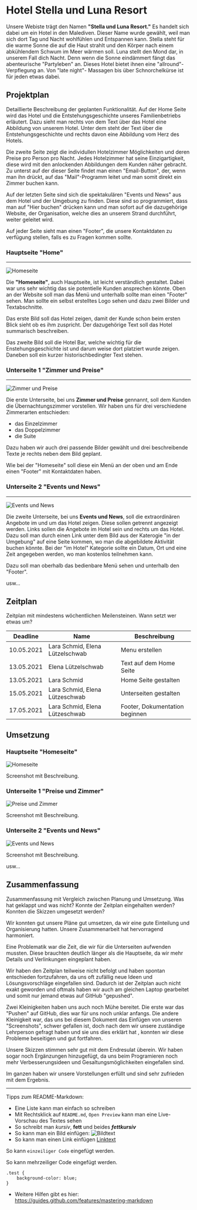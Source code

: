 # Hotel Stella und Luna Resort
Unsere Webiste trägt den Namen **"Stella und Luna Resort."**
Es handelt sich dabei um ein Hotel in den Malediven. 
Dieser Name wurde gewählt, weil man sich dort Tag und Nacht wohlfühlen und Entspannen kann. Stella steht für die warme Sonne die auf die Haut strahlt und den Körper nach einem abkühlendem Schwum im Meer wärmen soll. Luna stellt den Mond dar, in unserem Fall dich Nacht. Denn wenn die Sonne eindämmert fängt das abenteurische "Partyleben" an.
Dieses Hotel bietet ihnen eine "allround"- Verpflegung an. Von "late night"- Massagen bis über Schnorchelkürse ist für jeden etwas dabei.
## Projektplan

Detaillierte Beschreibung der geplanten Funktionalität.
Auf der Home Seite wird das Hotel und die Entstehungsgeschichte unseres Familienbetriebs erläutert. Dazu sieht man rechts von dem Text über das Hotel eine Abbildung von unserem Hotel. Unter dem steht der Text über die Entstehungsgeschichte und rechts davon eine Abbildung vom Herz des Hotels.   

Die zweite Seite zeigt die individullen Hotelzimmer Möglichkeiten und deren Preise pro Person pro Nacht. Jedes Hotelzimmer hat seine Einzigartigkeit, diese wird mit den anlockenden Abbildungen dem Kunden näher gebracht. Zu unterst auf der dieser Seite findet man einen "Email-Button", der, wenn man ihn drückt, auf das "Mail"-Programm leitet und man somit direkt ein Zimmer buchen kann.

Auf der letzten Seite sind sich die spektakulären "Events und News" aus dem Hotel und der Umgebung zu finden. Diese sind so programmiert, dass man auf "Hier buchen" drücken kann und man sofort auf die dazugehörige Website, der Organisation, welche dies an unserem Strand durchführt, weiter geleitet wird. 

Auf jeder Seite sieht man einen "Footer", die unsere Kontaktdaten zu verfügung stellen, falls es zu Fragen kommen sollte. 


### Hauptseite **"Home"**
----

![Homeseite](homeseite_planung.png) 
 
 Die **"Homeseite"**, auch Hauptseite, ist leicht verständlich gestaltet. Dabei war uns sehr wichtig das sie potentielle Kunden ansprechen könnte. Oben an der Website soll man das Menü und unterhalb sollte man einen "Footer" sehen.
 Man sollte ein selbst erstelltes Logo sehen und dazu zwei Bilder und Textabschnitte.

 Das erste Bild soll das Hotel zeigen, damit der Kunde schon beim ersten Blick sieht ob es ihm zuspricht. Der dazugehörige Text soll das Hotel summarisch beschreiben. 

 Das zweite Bild soll die Hotel Bar, welche wichtig für die Enstehungsgeschichte ist und darum weise dort platziert wurde zeigen. Daneben soll ein kurzer historischbedingter Text stehen.

### Unterseite 1 **"Zimmer und Preise"** 
---


![Zimmer und Preise](preiseundzimmer_planung.png)

Die erste Unterseite, bei uns **Zimmer und Preise** gennannt, soll dem Kunden die Übernachtungszimmer vorstellen. Wir haben uns für drei verschiedene Zimmerarten entschieden: 
- das Einzelzimmer 
- das Doppelzimmer 
- die Suite 

Dazu haben wir auch drei passende Bilder gewählt und drei beschreibende Texte je rechts neben dem Bild geplant. 

Wie bei der "Homeseite" soll diese ein Menü an der oben und am Ende einen "Footer" mit Kontaktdaten haben.

### Unterseite 2 **"Events und News"**
---

![Events und News](eventsundnews_planung.png)


Die zweite Unterseite, bei uns **Events und News**, soll die extraordinären Angebote im und um das Hotel zeigen. Diese sollen getrennt angezeigt werden. Links sollen die Angebote im Hotel sein und rechts um das Hotel. Dazu soll man durch einen Link unter dem Bild aus der Katerogie "in der Umgebung" auf eine Seite kommen, wo man die abgebildete Aktivität buchen könnte. 
Bei der "im Hotel" Kategorie sollte ein Datum, Ort und eine Zeit angegeben werden, wo man kostenlos teilnehmen kann.  

Dazu soll man oberhalb das bedienbare Menü sehen und unterhalb den "Footer".

usw...

## Zeitplan

Zeitplan mit mindestens wöchentlichen Meilensteinen. Wann setzt wer etwas um?

| Deadline | Name | Beschreibung |
| --- | --- | --- |
| 10.05.2021 | Lara Schmid, Elena Lützelschwab | Menu erstellen |
| 13.05.2021 | Elena Lützelschwab| Text auf dem Home Seite |
| 13.05.2021 | Lara Schmid | Home Seite gestalten |
| 15.05.2021 | Lara Schmid, Elena Lützeschwab  | Unterseiten gestalten |
| 17.05.2021 | Lara Schmid, Elena Lützeschwab | Footer, Dokumentation beginnen|


## Umsetzung



### Hauptseite "Homeseite"
![Homeseite](/github/homeseite_planung.png)
 

Screenshot mit Beschreibung.

### Unterseite 1 "Preise und Zimmer"
![Preise und Zimmer](/github/homeseite_planung.png)
 
Screenshot mit Beschreibung.

### Unterseite 2 "Events und News"
![Events und News](/github/homeseite_planung.png)
 
Screenshot mit Beschreibung.

usw...

## Zusammenfassung

Zusammenfassung mit Vergleich zwischen Planung und Umsetzung. Was hat geklappt und was nicht? Konnte der Zeitplan eingehalten werden? Konnten die Skizzen umgesetzt werden?

Wir konnten gut unsere Pläne gut umsetzen, da wir eine gute Einteilung und Organisierung hatten. Unsere Zusammenarbeit hat hervorragend harmoniert.

Eine Problematik war die Zeit, die wir für die Unterseiten aufwenden mussten. Diese brauchten deutlich länger als die Hauptseite, da wir mehr Details und Verlinkungen eingeplant haben. 

Wir haben den Zeitplan teilweise nicht befolgt und haben spontan entschieden fortzufahren, da uns oft zufällig neue Ideen und Lösungsvorschläge eingefallen sind. Dadurch ist der Zeitplan auch nicht exakt geworden und oftmals haben wir auch am gleichen Laptop gearbeitet und somit nur jemand etwas auf GitHub "gepushed".  

Zwei Kleinigkeiten haben uns auch noch Mühe bereitet. Die erste war das "Pushen" auf GitHub, dies war für uns noch unklar anfangs. Die andere Kleinigkeit war, das uns bei diesem Dokument das Einfügen von unseren "Screenshots", schwer gefallen ist, doch nach dem wir unsere zuständige Lehrperson gefragt haben und sie uns dies erklärt hat , konnten wir diese Probleme beseitigen und gut fortfahren.

Unsere Skizzen stimmen sehr gut mit dem Endresulat überein. Wir haben sogar noch Ergänzungen hinzugefügt, da uns beim Programieren noch mehr Verbesserungsideen und Gesaltungsmöglichkeiten eingefallen sind. 


Im ganzen haben wir unsere Vorstellungen erfüllt und sind sehr zufrieden mit dem Ergebnis. 



---

Tipps zum README-Markdown:
- Eine Liste kann man einfach so schreiben
- Mit Rechtsklick auf `README.md`, `Open Preview` kann man eine Live-Vorschau des Textes sehen 
- So schreibt man *kursiv*, **fett** und beides ***fettkursiv***
- So kann man ein Bild einfügen: ![Bildtext](link-zum-bild.jpg)
- So kann man einen Link einfügen [Linktext](https://google.com)

So kann `einzeiliger Code` eingefügt werden.

So kann mehrzeiliger Code eingefügt werden.
```
.test {
    background-color: blue;
}
```

- Weitere Hilfen gibt es hier: https://guides.github.com/features/mastering-markdown